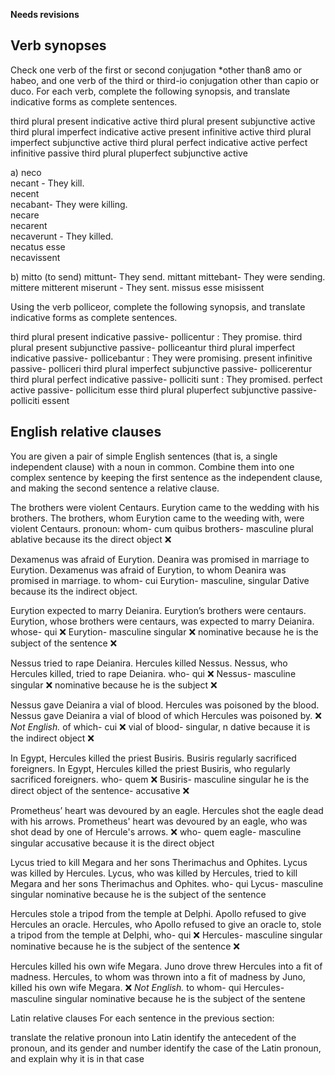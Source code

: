 **Needs revisions**

## Verb synopses

Check one verb of the first or second conjugation *other than8 amo or habeo, and one verb of the third or third-io conjugation other than capio or duco. For each verb, complete the following synopsis, and translate indicative forms as complete sentences.

third plural present indicative active
third plural present subjunctive active
third plural imperfect indicative active
present infinitive active
third plural imperfect subjunctive active
third plural perfect indicative active
perfect infinitive passive
third plural pluperfect subjunctive active

a) neco         
necant - They kill.        
necent          
necabant- They were killing.       
necare          
necarent        
necaverunt - They killed.  
necatus esse    
necavissent     

b) mitto (to send)
mittunt- They send. 
mittant 
mittebant- They were sending.  
mittere
mitterent 
miserunt - They sent. 
missus esse
misissent

Using the verb polliceor, complete the following synopsis, and translate indicative forms as complete sentences.
 
third plural present indicative passive- pollicentur : They promise.
third plural present subjunctive passive- polliceantur 
third plural imperfect indicative passive- pollicebantur : They were promising.
present infinitive passive- polliceri 
third plural imperfect subjunctive passive- pollicerentur 
third plural perfect indicative passive- polliciti sunt : They promised. 
perfect active passive- pollicitum esse 
third plural pluperfect subjunctive passive- polliciti essent 
 



## English relative clauses

You are given a pair of simple English sentences (that is, a single independent clause) with a noun in common. Combine them into one complex sentence by keeping the first sentence as the independent clause, and making the second sentence a relative clause.

The brothers were violent Centaurs. Eurytion came to the wedding with his brothers.
The brothers, whom Eurytion came to the weeding with, were violent Centaurs.
pronoun: whom- cum quibus
brothers- masculine plural
ablative because its the direct object ❌

Dexamenus was afraid of Eurytion. Deanira was promised in marriage to Eurytion.
Dexamenus was afraid of Eurytion, to whom Deanira was promised in marriage. 
to whom- cui
Eurytion- masculine, singular
Dative because its the indirect object.

Eurytion expected to marry Deianira. Eurytion’s brothers were centaurs.
Eurytion, whose brothers were centaurs, was expected to marry Deianira. 
whose- qui ❌
Eurytion- masculine singular  ❌
nominative because he is the subject of the sentence  ❌

Nessus tried to rape Deianira. Hercules killed Nessus.
Nessus, who Hercules killed, tried to rape Deianira. 
who- qui ❌
Nessus- masculine singular ❌
nominative because he is the subject  ❌

Nessus gave Deianira a vial of blood. Hercules was poisoned by the blood.
Nessus gave Deianira a vial of blood of which Hercules was poisoned by. ❌ *Not English.*
of which- cui ❌
vial of blood- singular, n 
dative because it is the indirect object  ❌

In Egypt, Hercules killed the priest Busiris. Busiris regularly sacrificed foreigners.
In Egypt, Hercules killed the priest Busiris, who regularly sacrificed foreigners.
who- quem ❌
Busiris- masculine singular
he is the direct object of the sentence- accusative ❌

Prometheus’ heart was devoured by an eagle. Hercules shot the eagle dead with his arrows.
Prometheus' heart was devoured by an eagle, who was shot dead by one of Hercule's arrows. ❌
who- quem
eagle- masculine singular
accusative because it is the direct object 

Lycus tried to kill Megara and her sons Therimachus and Ophites. Lycus was killed by Hercules.
Lycus, who was killed by Hercules, tried to kill Megara and her sons Therimachus and Ophites.
who-  qui
Lycus- masculine singular
nominative because he is the subject of the sentence 

Hercules stole a tripod from the temple at Delphi. Apollo refused to give Hercules an oracle.
Hercules, who Apollo refused to give an oracle to, stole a tripod from the temple at Delphi,
who- qui ❌
Hercules- masculine singular
nominative because he is the subject of the sentence  ❌

Hercules killed his own wife Megara. Juno drove threw Hercules into a fit of madness.
Hercules, to whom was thrown into a fit of madness by Juno, killed his own wife Megara. ❌ *Not English.*
to whom- qui 
Hercules- masculine singular
nominative because he is the subject of the sentene 

Latin relative clauses
For each sentence in the previous section:

translate the relative pronoun into Latin
identify the antecedent of the pronoun, and its gender and number
identify the case of the Latin pronoun, and explain why it is in that case
